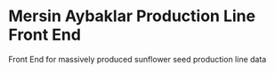 # Mersin Aybaklar Production Line Front End

Front End for massively produced sunflower seed production line data 
